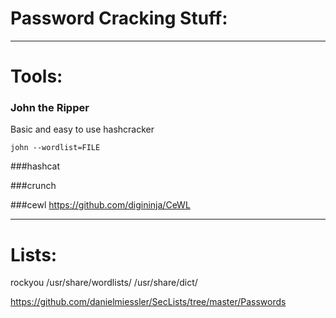 	
#       Password Cracking Stuff:

------------------------
#   Tools:

### John the Ripper
Basic and easy to use hashcracker

	john --wordlist=FILE

	
###hashcat

###crunch

###cewl
https://github.com/digininja/CeWL

------------------------

#   Lists:

rockyou
/usr/share/wordlists/
/usr/share/dict/

https://github.com/danielmiessler/SecLists/tree/master/Passwords